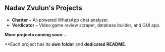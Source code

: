 ## Nadav Zvulun's Projects
- **Chatter** – AI-powered WhatsApp chat analyzer.
- **Verdicator** – Video game review scraper, database builder, and GUI app.
  
**More projects coming soon...**

**Each project has its **own folder** and **dedicated README**.
